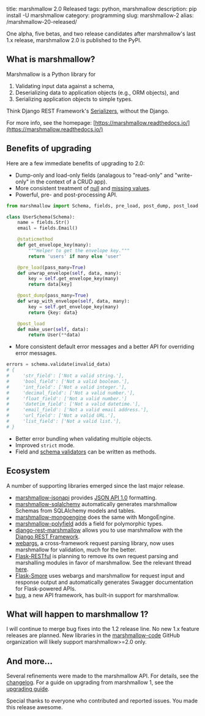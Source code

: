title: marshmallow 2.0 Released
tags: python, marshmallow
description: pip install -U marshmallow
category: programming
slug: marshmallow-2
alias: /marshmallow-20-released/

One alpha, five betas, and two release candidates after marshmallow's last 1.x release, marshmallow 2.0 is published to the PyPI.

## What is marshmallow?

Marshmallow is a Python library for

1. Validating input data against a schema,
2. Deserializing data to application objects (e.g., ORM objects), and
3. Serializing application objects to simple types.

Think Django REST Framework's [Serializers](http://www.django-rest-framework.org/api-guide/serializers/), without the Django.

For more info, see the homepage: [https://marshmallow.readthedocs.io/](https://marshmallow.readthedocs.io/)

## Benefits of upgrading

Here are a few immediate benefits of upgrading to 2.0:

* Dump-only and load-only fields (analagous to "read-only" and "write-only" in the context of a CRUD app).
* More consistent treatment of [null](https://marshmallow.readthedocs.io/en/latest/upgrading.html#deserializing-none) and [missing values](https://marshmallow.readthedocs.io/en/latest/upgrading.html#default-values).
* Powerful, pre- and post-processing API.

```python
from marshmallow import Schema, fields, pre_load, post_dump, post_load

class UserSchema(Schema):
    name = fields.Str()
    email = fields.Email()

    @staticmethod
    def get_envelope_key(many):
        """Helper to get the envelope key."""
        return 'users' if many else 'user'

    @pre_load(pass_many=True)
    def unwrap_envelope(self, data, many):
        key = self.get_envelope_key(many)
        return data[key]

    @post_dump(pass_many=True)
    def wrap_with_envelope(self, data, many):
        key = self.get_envelope_key(many)
        return {key: data}

    @post_load
    def make_user(self, data):
        return User(**data)
```

* More consistent default error messages and a better API for overriding error messages.

```python
errors = schema.validate(invalid_data)
# {
#     'str_field': ['Not a valid string.'],
#     'bool_field': ['Not a valid boolean.'],
#     'int_field': ['Not a valid integer.'],
#     'decimal_field': ['Not a valid number.'],
#     'float_field': ['Not a valid number.']
#     'datetim_field': ['Not a valid datetime.'],
#     'email_field': ['Not a valid email address.'],
#     'url_field': ['Not a valid URL.'],
#     'list_field': ['Not a valid list.'],
# }
```

* Better error bundling when validating multiple objects.
* Improved ``strict`` mode.
* Field and [schema validators](https://marshmallow.readthedocs.io/en/latest/extending.html#schema-level-validation) can be written as methods.

## Ecosystem

A number of supporting libraries emerged since the last major release.

* [marshmallow-jsonapi](https://github.com/marshmallow-code/marshmallow-jsonapi) provides [JSON API 1.0](http://jsonapi.org) formatting.
* [marshmallow-sqlalchemy](https://github.com/marshmallow-code/marshmallow-sqlalchemy) automatically generates marshmallow Schemas from SQLAlchemy models and tables.
* [marshmallow-mongoengine](https://github.com/touilleMan/marshmallow-mongoengine) does the same with MongoEngine.
* [marshmallow-polyfield](https://github.com/Bachmann1234/marshmallow-polyfield) adds a field for polymorphic types.
* [django-rest-marshmallow](https://github.com/tomchristie/django-rest-marshmallow) allows you to use marshmallow with the [Django REST Framework](http://www.django-rest-framework.org/).
* [webargs](https://github.com/sloria/webargs), a cross-framework request parsing library, now uses marshmallow for validation, much for the better.
* [Flask-RESTful](https://github.com/flask-restful/flask-restful) is planning to remove its own request parsing and marshalling modules in favor of marshmallow. See the relevant thread [here](https://github.com/flask-restful/flask-restful/issues/335).
* [Flask-Smore](https://github.com/jmcarp/flask-smore) uses webargs and marshmallow for request input and response output and automatically generates Swagger documentation for Flask-powered APIs.
* [hug](https://github.com/timothycrosley/hug), a new API framework, has built-in support for marshmallow.

## What will happen to marshmallow 1?

I will continue to merge bug fixes into the 1.2 release line. No new 1.x feature releases are planned. New libraries in the [marshmallow-code](https://github.com/marshmallow-code) GitHub organization will likely support marshmallow>=2.0 only.

## And more…

 Several refinements were made to the marshmallow API. For details, see the [changelog](https://marshmallow.readthedocs.io/en/latest/changelog.html#changelog). For a guide on upgrading from marshmallow 1, see the [upgrading guide](https://marshmallow.readthedocs.io/en/latest/upgrading.html#upgrading).

 Special thanks to everyone who contributed and reported issues. You made this release awesome.
